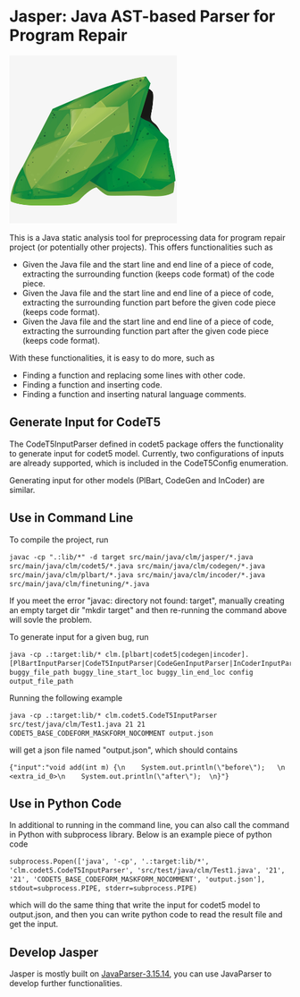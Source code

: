 # Jasper: Java AST-based Parser for Program Repair
<img src="logo.jpg" width="300" height="300" />

This is a Java static analysis tool for preprocessing data for program repair project (or potentially other projects). This offers functionalities such as

* Given the Java file and the start line and end line of a piece of code, extracting the surrounding function (keeps code format) of the code piece.
* Given the Java file and the start line and end line of a piece of code, extracting the surrounding function part before the given code piece (keeps code format).
* Given the Java file and the start line and end line of a piece of code, extracting the surrounding function part after the given code piece (keeps code format).

With these functionalities, it is easy to do more, such as

* Finding a function and replacing some lines with other code.
* Finding a function and inserting code.
* Finding a function and inserting natural language comments.

## Generate Input for CodeT5
The CodeT5InputParser defined in codet5 package offers the functionality to generate input for codet5 model. Currently, two configurations of inputs are already supported, which is included in the CodeT5Config enumeration.

Generating input for other models (PlBart, CodeGen and InCoder) are similar.

## Use in Command Line
To compile the project, run
```
javac -cp ".:lib/*" -d target src/main/java/clm/jasper/*.java src/main/java/clm/codet5/*.java src/main/java/clm/codegen/*.java src/main/java/clm/plbart/*.java src/main/java/clm/incoder/*.java src/main/java/clm/finetuning/*.java
```

If you meet the error "javac: directory not found: target", manually creating an empty target dir "mkdir target" and then re-running the command above will sovle the problem.

To generate input for a given bug, run
```
java -cp .:target:lib/* clm.[plbart|codet5|codegen|incoder].[PlBartInputParser|CodeT5InputParser|CodeGenInputParser|InCoderInputParser] buggy_file_path buggy_line_start_loc buggy_lin_end_loc config output_file_path
```
Running the following example 
```
java -cp .:target:lib/* clm.codet5.CodeT5InputParser src/test/java/clm/Test1.java 21 21 CODET5_BASE_CODEFORM_MASKFORM_NOCOMMENT output.json
```
will get a json file named "output.json", which should contains
```
{"input":"void add(int m) {\n    System.out.println(\"before\");   \n    <extra_id_0>\n    System.out.println(\"after\");  \n}"}
```

## Use in Python Code
In additional to running in the command line, you can also call the command in Python with subprocess library. Below is an example piece of python code
```
subprocess.Popen(['java', '-cp', '.:target:lib/*', 'clm.codet5.CodeT5InputParser', 'src/test/java/clm/Test1.java', '21', '21', 'CODET5_BASE_CODEFORM_MASKFORM_NOCOMMENT', 'output.json'], stdout=subprocess.PIPE, stderr=subprocess.PIPE)
```
which will do the same thing that write the input for codet5 model to output.json, and then you can write python code to read the result file and get the input.

## Develop Jasper
Jasper is mostly built on [JavaParser-3.15.14](https://javadoc.io/doc/com.github.javaparser/javaparser-core/3.15.14/index.html), you can use JavaParser to develop further functionalities.

